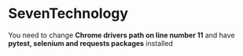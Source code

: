 # SevenTechnology

You need to change **Chrome drivers path on line number 11** and have **pytest, selenium and requests packages** installed
